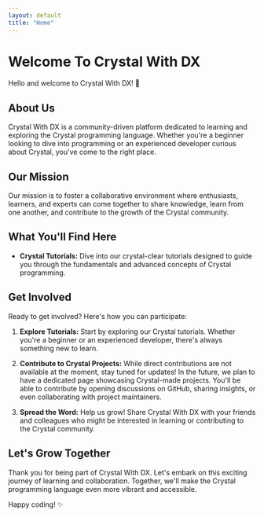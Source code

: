 ```yaml
---
layout: default
title: "Home"
---
```


# Welcome To Crystal With DX

Hello and welcome to Crystal With DX! 🌟

## About Us

Crystal With DX is a community-driven platform dedicated to learning and exploring the Crystal programming language. Whether you're a beginner looking to dive into programming or an experienced developer curious about Crystal, you've come to the right place.

## Our Mission

Our mission is to foster a collaborative environment where enthusiasts, learners, and experts can come together to share knowledge, learn from one another, and contribute to the growth of the Crystal community.

## What You'll Find Here

- **Crystal Tutorials:** Dive into our crystal-clear tutorials designed to guide you through the fundamentals and advanced concepts of Crystal programming.

## Get Involved

Ready to get involved? Here's how you can participate:

1. **Explore Tutorials:** Start by exploring our Crystal tutorials. Whether you're a beginner or an experienced developer, there's always something new to learn.

2. **Contribute to Crystal Projects:** While direct contributions are not available at the moment, stay tuned for updates! In the future, we plan to have a dedicated page showcasing Crystal-made projects. You'll be able to contribute by opening discussions on GitHub, sharing insights, or even collaborating with project maintainers.

3. **Spread the Word:** Help us grow! Share Crystal With DX with your friends and colleagues who might be interested in learning or contributing to the Crystal community.

## Let's Grow Together

Thank you for being part of Crystal With DX. Let's embark on this exciting journey of learning and collaboration. Together, we'll make the Crystal programming language even more vibrant and accessible.

Happy coding! ✨

